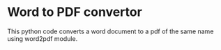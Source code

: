 # Word to PDF convertor
This python code converts a word document to a pdf of the same name using word2pdf module.
